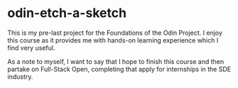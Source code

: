 # odin-etch-a-sketch

This is my pre-last project for the Foundations of the Odin Project. I enjoy this course as it provides me with hands-on learning experience which I find very useful.

As a note to myself, I want to say that I hope to finish this course and then partake on Full-Stack Open, completing that apply for internships in the SDE industry.